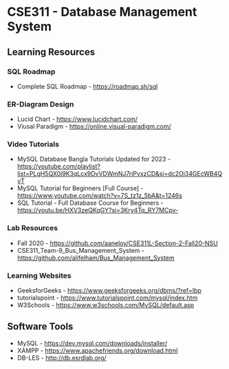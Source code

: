 # CSE311 - Database Management System

## Learning Resources

### SQL Roadmap 
* Complete SQL Roadmap - https://roadmap.sh/sql

### ER-Diagram Design
* Lucid Chart - https://www.lucidchart.com/
* Viusal Paradigm - https://online.visual-paradigm.com/

### Video Tutorials
* MySQL Database Bangla Tutorials Updated for 2023 - https://youtube.com/playlist?list=PLgH5QX0i9K3qLcx9DvVDWmNJ7riPvxzCD&si=dc2Oi34GEcWB4QvT
* MySQL Tutorial for Beginners [Full Course] - https://www.youtube.com/watch?v=7S_tz1z_5bA&t=1246s
* SQL Tutorial - Full Database Course for Beginners - https://youtu.be/HXV3zeQKqGY?si=3Kry4Tq_RY7MCpv-

### Lab Resources
* Fall 2020 - https://github.com/aaneloy/CSE311L-Section-2-Fall20-NSU
* CSE311_Team-9_Bus_Management_System - https://github.com/alifelham/Bus_Management_System

### Learning Websites
* GeeksforGeeks - https://www.geeksforgeeks.org/dbms/?ref=lbp
* tutorialspoint - https://www.tutorialspoint.com/mysql/index.htm
* W3Schools - https://www.w3schools.com/MySQL/default.asp

## Software Tools 
* MySQL - https://dev.mysql.com/downloads/installer/
* XAMPP - https://www.apachefriends.org/download.html
* DB-LES - http://db.esrdlab.org/